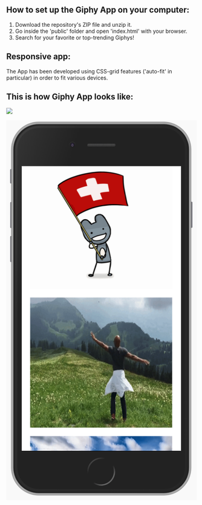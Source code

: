 ## How to set up the Giphy App on your computer:
1. Download the repository's ZIP file and unzip it.
2. Go inside the 'public' folder and open 'index.html' with your browser.
3. Search for your favorite or top-trending Giphys!

## Responsive app:
The App has been developed using CSS-grid features ('auto-fit' in particular) in order to fit various devices.

## This is how Giphy App looks like:
![](images/image01.png)

![](images/image02.png)
